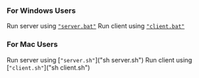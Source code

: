 ### For Windows Users

Run server using [`"server.bat"`]("./server")
Run client using [`"client.bat"`]("./client")

### For Mac Users

Run server using [`"server.sh"`]("sh server.sh")
Run client using [`"client.sh"`]("sh client.sh")



